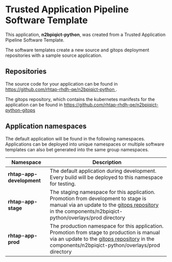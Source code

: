 # Trusted Application Pipeline Software Template

This application, **n2bpiqict-python**, was created from a Trusted Application Pipeline Software Template.

The software templates create a new source and gitops deployment repositories with a sample source application. 

## Repositories

The source code for your application can be found in [https://github.com/rhtap-rhdh-qe/n2bpiqict-python ](https://github.com/rhtap-rhdh-qe/n2bpiqict-python ).
 
The gitops repository, which contains the kubernetes manifests for the application can be found in 
[https://github.com/rhtap-rhdh-qe/n2bpiqict-python-gitops ](https://github.com/rhtap-rhdh-qe/n2bpiqict-python-gitops ) 

## Application namespaces 

The default application will be found in the following namespaces. Applications can be deployed into unique namespaces or multiple software templates can also bet generated into the same group namespaces.  

|  Namespace   |  Description   |  
| -------- | -------- |   
| **rhtap-app-development** | The default application during development. Every build will be deployed to this namespace for testing. | 
| **rhtap-app-stage** | The staging namespace for this application. Promotion from development to stage is manual via an update to the [gitops repository](https://github.com/rhtap-rhdh-qe/n2bpiqict-python-gitops ) in the components/n2bpiqict-python/overlays/prod directory |  
| **rhtap-app-prod** | The production namespace for this application. Promotion from stage to production is manual via an update to the [gitops repository](https://github.com/rhtap-rhdh-qe/n2bpiqict-python-gitops ) in the components/n2bpiqict-python/overlays/prod directory | 